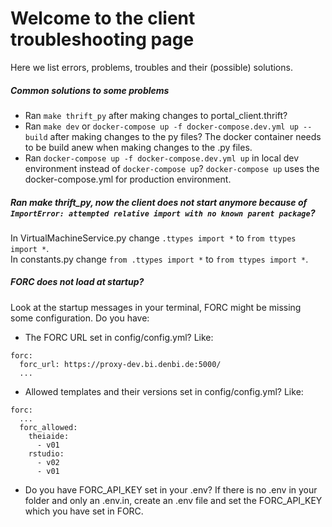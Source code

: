 # Welcome to the client troubleshooting page
Here we list errors, problems, troubles and their (possible) solutions.

##### Common solutions to some problems
- Ran `make thrift_py` after making changes to portal_client.thrift?  
- Ran `make dev` or `docker-compose up -f docker-compose.dev.yml up --build` after making changes to the py files? The docker container needs to be build anew when making changes to the .py files.
- Ran `docker-compose up -f docker-compose.dev.yml up` in local dev environment instead of `docker-compose up`? `docker-compose up` uses the docker-compose.yml for production environment.

##### Ran make thrift_py, now the client does not start anymore because of `ImportError: attempted relative import with no known parent package`?
In VirtualMachineService.py change `.ttypes import *` to `from ttypes import *`.  
In constants.py change `from .ttypes import *` to `from ttypes import *`.

##### FORC does not load at startup?  
Look at the startup messages in your terminal, FORC might be missing some configuration. Do you have:
- The FORC URL set in config/config.yml? Like:
```
forc:
  forc_url: https://proxy-dev.bi.denbi.de:5000/
  ...
```
- Allowed templates and their versions set in config/config.yml? Like:
```
forc:
  ...
  forc_allowed:
    theiaide:
      - v01
    rstudio:
      - v02
      - v01
```
- Do you have FORC_API_KEY set in your .env? If there is no .env in your folder and only an .env.in, create an .env file and set the FORC_API_KEY which you have set in FORC.

